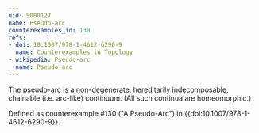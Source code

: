 ```yaml
---
uid: S000127
name: Pseudo-arc
counterexamples_id: 130
refs:
- doi: 10.1007/978-1-4612-6290-9
  name: Counterexamples in Topology
- wikipedia: Pseudo-arc
  name: Pseudo-arc
---
```

The pseudo-arc is a non-degenerate, hereditarily indecomposable, chainable
(i.e. arc-like) continuum. (All such continua are homeomorphic.)

Defined as counterexample #130 ("A Pseudo-Arc")
in {{doi:10.1007/978-1-4612-6290-9}}.

